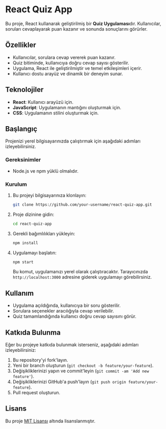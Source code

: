 # React Quiz App

Bu proje, React kullanarak geliştirilmiş bir **Quiz Uygulaması**dır. Kullanıcılar, soruları cevaplayarak puan kazanır ve sonunda sonuçlarını görürler.

## Özellikler

- Kullanıcılar, sorulara cevap vererek puan kazanır.
- Quiz bitiminde, kullanıcıya doğru cevap sayısı gösterilir.
- Uygulama, React ile geliştirilmiştir ve temel etkileşimleri içerir.
- Kullanıcı dostu arayüz ve dinamik bir deneyim sunar.

## Teknolojiler

- **React**: Kullanıcı arayüzü için.
- **JavaScript**: Uygulamanın mantığını oluşturmak için.
- **CSS**: Uygulamanın stilini oluşturmak için.

## Başlangıç

Projenizi yerel bilgisayarınızda çalıştırmak için aşağıdaki adımları izleyebilirsiniz.

### Gereksinimler

- Node.js ve npm yüklü olmalıdır.

### Kurulum

1. Bu projeyi bilgisayarınıza klonlayın:

   ```bash
   git clone https://github.com/your-username/react-quiz-app.git
   ```

2. Proje dizinine gidin:

   ```bash
   cd react-quiz-app
   ```

3. Gerekli bağımlılıkları yükleyin:

   ```bash
   npm install
   ```

4. Uygulamayı başlatın:

   ```bash
   npm start
   ```

   Bu komut, uygulamanızı yerel olarak çalıştıracaktır. Tarayıcınızda `http://localhost:3000` adresine giderek uygulamayı görebilirsiniz.

## Kullanım

- Uygulama açıldığında, kullanıcıya bir soru gösterilir.
- Sorulara seçenekler aracılığıyla cevap verilebilir.
- Quiz tamamlandığında kullanıcı doğru cevap sayısını görür.

## Katkıda Bulunma

Eğer bu projeye katkıda bulunmak isterseniz, aşağıdaki adımları izleyebilirsiniz:

1. Bu repository'yi fork'layın.
2. Yeni bir branch oluşturun (`git checkout -b feature/your-feature`).
3. Değişikliklerinizi yapın ve commit'leyin (`git commit -am 'Add new feature'`).
4. Değişikliklerinizi GitHub'a push'layın (`git push origin feature/your-feature`).
5. Pull request oluşturun.

## Lisans

Bu proje [MIT Lisansı](LICENSE) altında lisanslanmıştır.
